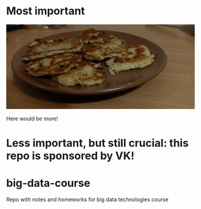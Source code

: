 # Most important

![sep-09-20](/latkes/latke-09-20.jpg)

Here would be more!

# Less important, but still crucial: this repo is sponsored by VK!

# big-data-course

Repo with notes and homeworks for big data technologies course